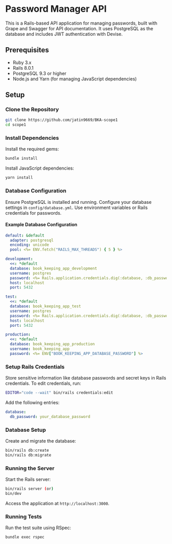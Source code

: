 # Password Manager API

This is a Rails-based API application for managing passwords, built with Grape and Swagger for API documentation. It uses PostgreSQL as the database and includes JWT authentication with Devise.

## Prerequisites

- Ruby 3.x
- Rails 8.0.1
- PostgreSQL 9.3 or higher
- Node.js and Yarn (for managing JavaScript dependencies)

## Setup

### Clone the Repository

```bash
git clone https://github.com/jatin9669/BKA-scope1
cd scope1
```

### Install Dependencies

Install the required gems:

```bash
bundle install
```

Install JavaScript dependencies:

```bash
yarn install
```

### Database Configuration

Ensure PostgreSQL is installed and running. Configure your database settings in `config/database.yml`. Use environment variables or Rails credentials for passwords.
#### Example Database Configuration

```yaml
default: &default
  adapter: postgresql
  encoding: unicode
  pool: <%= ENV.fetch("RAILS_MAX_THREADS") { 5 } %>

development:
  <<: *default
  database: book_keeping_app_development
  username: postgres
  password: <%= Rails.application.credentials.dig(:database, :db_password) %>
  host: localhost
  port: 5432

test:
  <<: *default
  database: book_keeping_app_test
  username: postgres
  password: <%= Rails.application.credentials.dig(:database, :db_password %>
  host: localhost
  port: 5432

production:
  <<: *default
  database: book_keeping_app_production
  username: book_keeping_app
  password: <%= ENV["BOOK_KEEPING_APP_DATABASE_PASSWORD"] %>
```

### Setup Rails Credentials

Store sensitive information like database passwords and secret keys in Rails credentials. To edit credentials, run:

```bash
EDITOR="code --wait" bin/rails credentials:edit
```

Add the following entries:

```yaml
database:
  db_password: your_database_password
```

### Database Setup

Create and migrate the database:

```bash
bin/rails db:create
bin/rails db:migrate
```

### Running the Server

Start the Rails server:

```bash
bin/rails server (or)
bin/dev
```

Access the application at `http://localhost:3000`.


### Running Tests

Run the test suite using RSpec:

```bash
bundle exec rspec
```